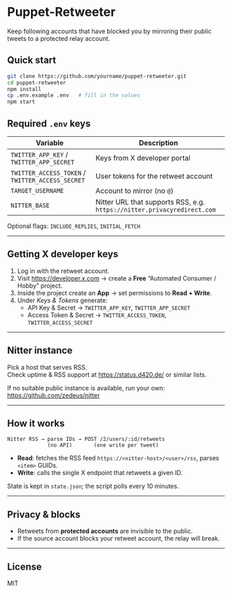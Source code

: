 # Puppet-Retweeter  
Keep following accounts that have blocked you by mirroring their public tweets to a protected relay account.

## Quick start
```bash
git clone https://github.com/yourname/puppet-retweeter.git
cd puppet-retweeter
npm install
cp .env.example .env   # fill in the values
npm start
```

## Required `.env` keys
| Variable | Description |
|----------|-------------|
| `TWITTER_APP_KEY` / `TWITTER_APP_SECRET` | Keys from X developer portal |
| `TWITTER_ACCESS_TOKEN` / `TWITTER_ACCESS_SECRET` | User tokens for the retweet account |
| `TARGET_USERNAME` | Account to mirror (no `@`) |
| `NITTER_BASE` | Nitter URL that supports RSS, e.g. `https://nitter.privacyredirect.com` |

Optional flags: `INCLUDE_REPLIES`, `INITIAL_FETCH`

---

## Getting X developer keys
1. Log in with the retweet account.  
2. Visit https://developer.x.com → create a **Free** “Automated Consumer / Hobby” project.  
3. Inside the project create an **App** → set permissions to **Read + Write**.  
4. Under *Keys & Tokens* generate:  
   - API Key & Secret → `TWITTER_APP_KEY`, `TWITTER_APP_SECRET`  
   - Access Token & Secret → `TWITTER_ACCESS_TOKEN`, `TWITTER_ACCESS_SECRET`

---

## Nitter instance
Pick a host that serves RSS.  
Check uptime & RSS support at https://status.d420.de/ or similar lists.

If no suitable public instance is available, run your own:  
https://github.com/zedeus/nitter

---

## How it works
```text
Nitter RSS → parse IDs → POST /2/users/:id/retweets
             (no API)       (one write per tweet)
```
* **Read**: fetches the RSS feed `https://<nitter-host>/<user>/rss`, parses `<item>` GUIDs.  
* **Write**: calls the single X endpoint that retweets a given ID.

State is kept in `state.json`; the script polls every 10 minutes.

---

## Privacy & blocks
* Retweets from **protected accounts** are invisible to the public.  
* If the source account blocks your retweet account, the relay will break.

---

## License
MIT